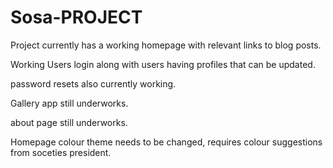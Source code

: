 # Sosa-PROJECT

Project currently has a working homepage with relevant links to blog posts.

Working Users login along with users having profiles that can be updated.

password resets also currently working.

Gallery app still underworks.

about page still underworks.

Homepage colour theme needs to be changed, requires colour suggestions from soceties president.

